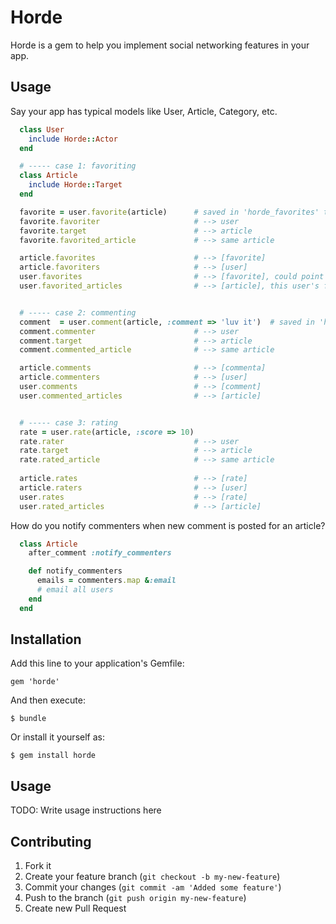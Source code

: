 # Horde

Horde is a gem to help you implement social networking features in your app.

## Usage
Say your app has typical models like User, Article, Category, etc.

```ruby
  class User
    include Horde::Actor
  end

  # ----- case 1: favoriting
  class Article
    include Horde::Target
  end

  favorite = user.favorite(article)      # saved in 'horde_favorites' table
  favorite.favoriter                     # --> user
  favorite.target                        # --> article
  favorite.favorited_article             # --> same article

  article.favorites                      # --> [favorite]
  article.favoriters                     # --> [user]
  user.favorites                         # --> [favorite], could point to any target, article, photo.
  user.favorited_articles                # --> [article], this user's favorited articles


  # ----- case 2: commenting
  comment  = user.comment(article, :comment => 'luv it')  # saved in 'horde_comments' table
  comment.commenter                      # --> user
  comment.target                         # --> article
  comment.commented_article              # --> same article

  article.comments                       # --> [commenta]
  article.commenters                     # --> [user]
  user.comments                          # --> [comment] 
  user.commented_articles                # --> [article]


  # ----- case 3: rating
  rate = user.rate(article, :score => 10)
  rate.rater                             # --> user
  rate.target                            # --> article
  rate.rated_article                     # --> same article
  
  article.rates                          # --> [rate]
  article.raters                         # --> [user]
  user.rates                             # --> [rate]
  user.rated_articles                    # --> [article]
```

How do you notify commenters when new comment is posted for an article?
```ruby
  class Article
    after_comment :notify_commenters

    def notify_commenters
      emails = commenters.map &:email
      # email all users
    end
  end
```


## Installation

Add this line to your application's Gemfile:

    gem 'horde'

And then execute:

    $ bundle

Or install it yourself as:

    $ gem install horde

## Usage

TODO: Write usage instructions here

## Contributing

1. Fork it
2. Create your feature branch (`git checkout -b my-new-feature`)
3. Commit your changes (`git commit -am 'Added some feature'`)
4. Push to the branch (`git push origin my-new-feature`)
5. Create new Pull Request

